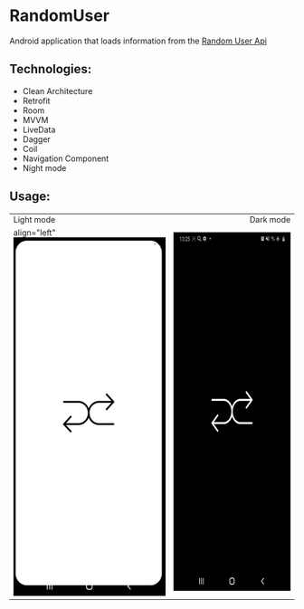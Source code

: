 # RandomUser

Android application that loads information from the [Random User Api](https://randomuser.me)

## Technologies:

* Clean Architecture
* Retrofit
* Room
* MVVM
* LiveData
* Dagger
* Coil
* Navigation Component
* Night mode

## Usage:

<table align="center">
  <tr>
    <td align="left">Light mode</td>   
    <td align="right">Dark mode</td>
  </tr>
  <tr>
    <td> align="left"<img src="random-user.gif" alt="animated" width=292 height=634></td>
    <td align="right"><img src="random-user-night.gif" alt="animated" width=292 height=634></td>
  </tr>
 </table>
